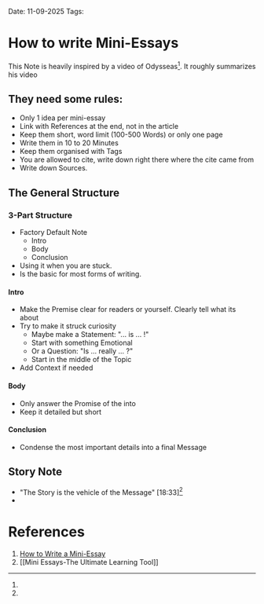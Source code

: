 Date: 11-09-2025
Tags: 

# How to write Mini-Essays

This Note is heavily inspired by a video of Odysseas[^1]. It roughly summarizes his video 

## They need some rules:

- Only 1 idea per mini-essay
- Link with References at the end, not in the article
- Keep them short, word limit (100-500 Words) or only one page
- Write them in 10 to 20 Minutes
- Keep them organised with Tags
- You are allowed to cite, write down right there where the cite came from
- Write down Sources.

## The General Structure

### 3-Part Structure

- Factory Default Note
	- Intro
	- Body
	- Conclusion
- Using it when you are stuck.
- Is the basic for most forms of writing.

#### Intro 

- Make the Premise clear for readers or yourself. Clearly tell what its about
- Try to make it struck curiosity
	- Maybe make a Statement: "... is ... !"
	- Start with something Emotional
	- Or a Question: "Is ... really ... ?"
	- Start in the middle of the Topic
- Add Context if needed

#### Body

- Only answer the Promise of the into
- Keep it detailed but short

#### Conclusion

- Condense the most important details into a final Message 

## Story Note

- "The Story is the vehicle of the Message" [18:33][^1] 
- 

# References

1. [How to Write a Mini-Essay](https://www.youtube.com/watch?v=eCaOSNxwCsw)
2. [[Mini Essays-The Ultimate Learning Tool]]

[^1]: 
